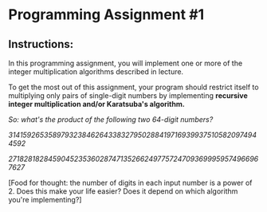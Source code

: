 # Programming Assignment #1

## Instructions:
In this programming assignment, you will implement one or more of the integer multiplication algorithms described in lecture.

To get the most out of this assignment, your program should restrict itself to multiplying only pairs of single-digit numbers by implementing **recursive integer multiplication and/or Karatsuba's algorithm.**

*So: what's the product of the following two 64-digit numbers?*

*3141592653589793238462643383279502884197169399375105820974944592*

*2718281828459045235360287471352662497757247093699959574966967627*

[Food for thought: the number of digits in each input number is a power of 2. Does this make your life easier? Does it depend on which algorithm you're implementing?]
